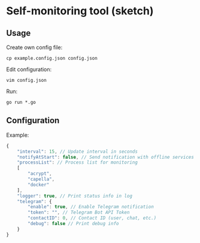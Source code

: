 Self-monitoring tool (sketch)
=============================

Usage
-----
Create own config file:
```shell
cp example.config.json config.json
```
Edit configuration:
```shell
vim config.json
```
Run:
```shell
go run *.go
```

Configuration
-------------
Example:
```javascript
{
    "interval": 15, // Update interval in seconds
    "notifyAtStart": false, // Send notification with offline services on start
	"processList": // Process list for monitoring
    [
        "acrypt",
		"capella",
		"docker"
    ],
    "logger": true, // Print status info in log
    "telegram": {
        "enable": true, // Enable Telegram notification
        "token": "", // Telegram Bot API Token
        "contactID": 0, // Contact ID (user, chat, etc.)
        "debug": false // Print debug info
    }
}
```
